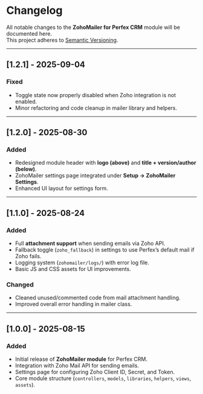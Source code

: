 # Changelog

All notable changes to the **ZohoMailer for Perfex CRM** module will be documented here.  
This project adheres to [Semantic Versioning](https://semver.org/).

---

## [1.2.1] - 2025-09-04
### Fixed
- Toggle state now properly disabled when Zoho integration is not enabled.
- Minor refactoring and code cleanup in mailer library and helpers.

---

## [1.2.0] - 2025-08-30
### Added
- Redesigned module header with **logo (above)** and **title + version/author (below)**.
- ZohoMailer settings page integrated under **Setup → ZohoMailer Settings**.
- Enhanced UI layout for settings form.

---

## [1.1.0] - 2025-08-24
### Added
- Full **attachment support** when sending emails via Zoho API.
- Fallback toggle (`zoho_fallback`) in settings to use Perfex’s default mail if Zoho fails.
- Logging system (`zohomailer/logs/`) with error log file.
- Basic JS and CSS assets for UI improvements.

### Changed
- Cleaned unused/commented code from mail attachment handling.
- Improved overall error handling in mailer class.

---

## [1.0.0] - 2025-08-15
### Added
- Initial release of **ZohoMailer module** for Perfex CRM.
- Integration with Zoho Mail API for sending emails.
- Settings page for configuring Zoho Client ID, Secret, and Token.
- Core module structure (`controllers`, `models`, `libraries`, `helpers`, `views`, `assets`).
